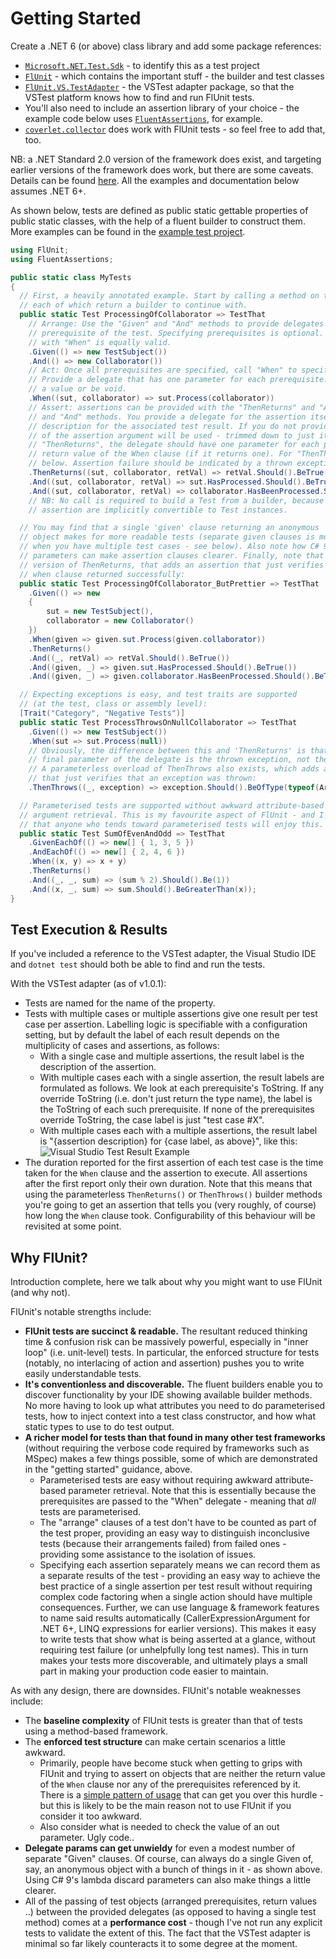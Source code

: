 # Getting Started

Create a .NET 6 (or above) class library and add some package references:
- [`Microsoft.NET.Test.Sdk`](https://www.nuget.org/packages/Microsoft.NET.Test.Sdk/) - to identify this as a test project
- [`FlUnit`](https://www.nuget.org/packages/FlUnit/) - which contains the important stuff - the builder and test classes
- [`FlUnit.VS.TestAdapter`](https://www.nuget.org/packages/FlUnit.VS.TestAdapter/) - the VSTest adapter package, so that the VSTest platform knows how to find and run FlUnit tests.
- You'll also need to include an assertion library of your choice - the example code below uses [`FluentAssertions`](https://www.nuget.org/packages/FluentAssertions/), for example.
- [`coverlet.collector`](https://www.nuget.org/packages/coverlet.collector/) does work with FlUnit tests - so feel free to add that, too.

NB: a .NET Standard 2.0 version of the framework does exist, and targeting earlier versions of the framework does work, but there are some caveats.
Details can be found [here](user-guide/other-notes.md#caveats-when-targeting-net-5-or-earlier). All the examples and documentation below assumes .NET 6+.

As shown below, tests are defined as public static gettable properties of public static classes, with the help of a fluent builder to construct them.
More examples can be found in the [example test project](https://github.com/sdcondon/FlUnit/blob/main/src/Example.TestProject/ExampleTests.cs).

```csharp
using FlUnit;
using FluentAssertions;

public static class MyTests
{
  // First, a heavily annotated example. Start by calling a method on the "TestThat" static class,
  // each of which return a builder to continue with.
  public static Test ProcessingOfCollaborator => TestThat
    // Arrange: Use the "Given" and "And" methods to provide delegates for obtaining each
    // prerequisite of the test. Specifying prerequisites is optional. Starting your test
    // with "When" is equally valid.
    .Given(() => new TestSubject())
    .And(() => new Collaborator())
    // Act: Once all prerequisites are specified, call "When" to specify the "Act" part of the test.
    // Provide a delegate that has one parameter for each prerequisite. The delegate can return
    // a value or be void.
    .When((sut, collaborator) => sut.Process(collaborator))
    // Assert: assertions can be provided with the "ThenReturns" and "And" methods, or the "ThenThrows"
    // and "And" methods. You provide a delegate for the assertion itself and (optionally) a string
    // description for the associated test result. If you do not provide an explicit description, the text
    // of the assertion argument will be used - trimmed down to just its body if it is a lambda. For
    // "ThenReturns", the delegate should have one parameter for each prerequisite, and one for the
    // return value of the When clause (if it returns one). For "ThenThrows", see the third example,
    // below. Assertion failure should be indicated by a thrown exception.
    .ThenReturns((sut, collaborator, retVal) => retVal.Should().BeTrue())
    .And((sut, collaborator, retVal) => sut.HasProcessed.Should().BeTrue())
    .And((sut, collaborator, retVal) => collaborator.HasBeenProcessed.Should().BeTrue());
    // NB: No call is required to build a Test from a builder, because builders with at least one declared
    // assertion are implicitly convertible to Test instances.

  // You may find that a single 'given' clause returning an anonymous
  // object makes for more readable tests (separate given clauses is more useful when
  // when you have multiple test cases - see below). Also note how C# 9's lambda discard
  // parameters can make assertion clauses clearer. Finally, note that there is a parameterless
  // version of ThenReturns, that adds an assertion that just verifies that the
  // when clause returned successfully:
  public static Test ProcessingOfCollaborator_ButPrettier => TestThat
    .Given(() => new
    {
        sut = new TestSubject(),
        collaborator = new Collaborator()
    })
    .When(given => given.sut.Process(given.collaborator))
    .ThenReturns()
    .And((_, retVal) => retVal.Should().BeTrue())
    .And((given, _) => given.sut.HasProcessed.Should().BeTrue())
    .And((given, _) => given.collaborator.HasBeenProcessed.Should().BeTrue());

  // Expecting exceptions is easy, and test traits are supported
  // (at the test, class or assembly level):
  [Trait("Category", "Negative Tests")]
  public static Test ProcessThrowsOnNullCollaborator => TestThat
    .Given(() => new TestSubject())
    .When(sut => sut.Process(null))
    // Obviously, the difference between this and 'ThenReturns' is that the
    // final parameter of the delegate is the thrown exception, not the return value.
    // A parameterless overload of ThenThrows also exists, which adds an assertion
    // that just verifies that an exception was thrown:
    .ThenThrows((_, exception) => exception.Should().BeOfType(typeof(ArgumentNullException)));

  // Parameterised tests are supported without awkward attribute-based
  // argument retrieval. This is my favourite aspect of FlUnit - and I suspect
  // that anyone who tends toward parameterised tests will enjoy this.
  public static Test SumOfEvenAndOdd => TestThat
    .GivenEachOf(() => new[] { 1, 3, 5 })
    .AndEachOf(() => new[] { 2, 4, 6 })
    .When((x, y) => x + y)
    .ThenReturns()
    .And((_, _, sum) => (sum % 2).Should().Be(1))
    .And((x, _, sum) => sum.Should().BeGreaterThan(x));
}
```

## Test Execution & Results

If you've included a reference to the VSTest adapter, the Visual Studio IDE and `dotnet test` should both be able to find and run the tests.

With the VSTest adapter (as of v1.0.1):
* Tests are named for the name of the property.
* Tests with multiple cases or multiple assertions give one result per test case per assertion.
  Labelling logic is specifiable with a configuration setting, but by default the label of each result depends on the multiplicity of cases and assertions, as follows:
  * With a single case and multiple assertions, the result label is the description of the assertion.
  * With multiple cases each with a single assertion, the result labels are formulated as follows.
  We look at each prerequisite's ToString. If any override ToString (i.e. don't just return the type name), the label is the ToString of each such prerequisite.
  If none of the prerequisites override ToString, the case label is just "test case #X".
  * With multiple cases each with a multiple assertions, the result label is "\{assertion description\} for \{case label, as above\}", like this:  
    ![Visual Studio Test Result Example](img/VSTestResultExample.png)
* The duration reported for the first assertion of each test case is the time taken for the `When` clause and the assertion to execute.
  All assertions after the first report only their own duration.
  Note that this means that using the parameterless `ThenReturns()` or `ThenThrows()` builder methods you're going to get an assertion that tells you (very roughly, of course) how long the `When` clause took.
  Configurability of this behaviour will be revisited at some point.

## Why FlUnit?

Introduction complete, here we talk about why you might want to use FlUnit (and why not).

FlUnit's notable strengths include:

- **FlUnit tests are succinct & readable.**
The resultant reduced thinking time & confusion risk can be massively powerful, especially in "inner loop" (i.e. unit-level) tests.
In particular, the enforced structure for tests (notably, no interlacing of action and assertion) pushes you to write easily understandable tests.
- **It's conventionless and discoverable.**
The fluent builders enable you to discover functionality by your IDE showing available builder methods. No more having to look up what attributes you need to do parameterised tests, how to inject context into a test class constructor, and how what static types to use to do test output.
- **A richer model for tests than that found in many other test frameworks** (without requiring the verbose code required by frameworks such as MSpec) makes a few things possible, some of which are demonstrated in the "getting started" guidance, above.
  - Parameterised tests are easy without requiring awkward attribute-based parameter retrieval. Note that this is essentially because the prerequisites are passed to the "When" delegate - meaning that *all* tests are parameterised.
  - The "arrange" clauses of a test don't have to be counted as part of the test proper, providing an easy way to distinguish inconclusive tests (because their arrangements failed) from failed ones - providing some assistance to the isolation of issues.
  - Specifying each assertion separately means we can record them as a separate results of the test - providing an easy way to achieve the best practice of a single assertion per test result without requiring complex code factoring when a single action should have multiple consequences. Further, we can use language & framework features to name said results automatically (CallerExpressionArgument for .NET 6+, LINQ expressions for earlier versions). This makes it easy to write tests that show what is being asserted at a glance, without requiring test failure (or unhelpfully long test names). This in turn makes your tests more discoverable, and ultimately plays a small part in making your production code easier to maintain.

As with any design, there are downsides. FlUnit's notable weaknesses include:

- The **baseline complexity** of FlUnit tests is greater than that of tests using a method-based framework.
- The **enforced test structure** can make certain scenarios a little awkward.
  - Primarily, people have become stuck when getting to grips with FlUnit and trying to assert on objects that are neither the return value of the `When` clause nor any of the prerequisites referenced by it. There is a [simple pattern of usage](user-guide/useful-patterns.md#affected-object-graph-as-prerequisite) that can get you over this hurdle - but this is likely to be the main reason not to use FlUnit if you consider it too awkward.
  - Also consider what is needed to check the value of an out parameter. Ugly code..
- **Delegate params can get unwieldy** for even a modest number of separate "Given" clauses. Of course, can always do a single Given of, say, an anonymous object with a bunch of things in it - as shown above. Using C# 9's lambda discard parameters can also make things a little clearer.
- All of the passing of test objects (arranged prerequisites, return values ..) between the provided delegates (as opposed to having a single test method) comes at a **performance cost** - though I've not run any explicit tests to validate the extent of this. The fact that the VSTest adapter is minimal so far likely counteracts it to some degree at the moment.
